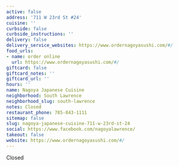 ```yaml
---
active: false
address: '711 W 23rd St #24'
cuisine: ''
curbside: false
curbside_instructions: ''
delivery: false
delivery_service_websites: https://www.ordernagoyasushi.com/#/
food_urls:
- name: order online
  url: https://www.ordernagoyasushi.com/#/
giftcard: false
giftcard_notes: ''
giftcard_url: ''
hours: ''
name: Nagoya Japanese Cuisine
neighborhood: South Lawrence
neighborhood_slug: south-lawrence
notes: Closed
restaurant_phone: 785-843-1111
sitemap: false
slug: nagoya-japanese-cuisine-711-w-23rd-st-24
social: https://www.facebook.com/nagoyalawrence/
takeout: false
website: https://www.ordernagoyasushi.com/#/
---
```


Closed